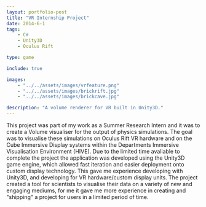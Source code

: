 ```yaml
---
layout: portfolio-post
title: "VR Internship Project"
date: 2014-6-1
tags: 
    - C#
    - Unity3D
    - Oculus Rift

type: game

include: true

images: 
    - "../../assets/images/vrfeature.png"
    - "../../assets/images/brickrift.jpg"
    - "../../assets/images/brickcave.jpg"

description: "A volume renderer for VR built in Unity3D."
---
```


This project was part of my work as a Summer Research Intern and it was to create a Volume visualiser for
the output of physics simulations. The goal was to visualise these simulations on Oculus Rift VR hardware
and on the Cube Immersive Display systems within the Departments Immersive Visualisation Environment
(HIVE). Due to the limited time avaliable to complete the project the application was developed using the
Unity3D game engine, which allowed fast iteration and easier deployment onto custom display technology.
This gave me experience developing with Unity3D, and developing for VR hardware/custom display units.
The project created a tool for scientists to visualise their data on a variety of new and engaging mediums,
for me it gave me more experience in creating and "shipping" a project for users in a limited period of time.